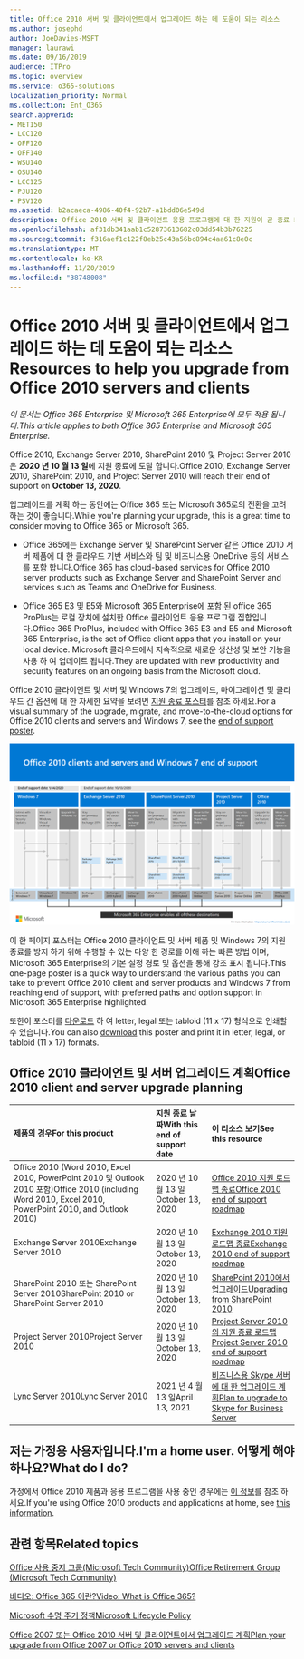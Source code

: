 ```yaml
---
title: Office 2010 서버 및 클라이언트에서 업그레이드 하는 데 도움이 되는 리소스
ms.author: josephd
author: JoeDavies-MSFT
manager: laurawi
ms.date: 09/16/2019
audience: ITPro
ms.topic: overview
ms.service: o365-solutions
localization_priority: Normal
ms.collection: Ent_O365
search.appverid:
- MET150
- LCC120
- OFF120
- OFF140
- WSU140
- OSU140
- LCC125
- PJU120
- PSV120
ms.assetid: b2acaeca-4986-40f4-92b7-a1bdd06e549d
description: Office 2010 서버 및 클라이언트 응용 프로그램에 대 한 지원이 곧 종료 되며 사용자 지정 지원 계약을 사용할 수 없습니다. 이 문서를 사용 하 여 업그레이드 계획을 시작 합니다.
ms.openlocfilehash: af31db341aab1c52873613682c03dd54b3b76225
ms.sourcegitcommit: f316aef1c122f8eb25c43a56bc894c4aa61c8e0c
ms.translationtype: MT
ms.contentlocale: ko-KR
ms.lasthandoff: 11/20/2019
ms.locfileid: "38748008"
---
```

# <a name="resources-to-help-you-upgrade-from-office-2010-servers-and-clients"></a><span data-ttu-id="cc7c8-104">Office 2010 서버 및 클라이언트에서 업그레이드 하는 데 도움이 되는 리소스</span><span class="sxs-lookup"><span data-stu-id="cc7c8-104">Resources to help you upgrade from Office 2010 servers and clients</span></span>

<span data-ttu-id="cc7c8-105">*이 문서는 Office 365 Enterprise 및 Microsoft 365 Enterprise에 모두 적용 됩니다.*</span><span class="sxs-lookup"><span data-stu-id="cc7c8-105">*This article applies to both Office 365 Enterprise and Microsoft 365 Enterprise.*</span></span>

<span data-ttu-id="cc7c8-106">Office 2010, Exchange Server 2010, SharePoint 2010 및 Project Server 2010은 **2020 년 10 월 13 일**에 지원 종료에 도달 합니다.</span><span class="sxs-lookup"><span data-stu-id="cc7c8-106">Office 2010, Exchange Server 2010, SharePoint 2010, and Project Server 2010 will reach their end of support on **October 13, 2020**.</span></span> 

<span data-ttu-id="cc7c8-107">업그레이드를 계획 하는 동안에는 Office 365 또는 Microsoft 365로의 전환을 고려 하는 것이 좋습니다.</span><span class="sxs-lookup"><span data-stu-id="cc7c8-107">While you're planning your upgrade, this is a great time to consider moving to Office 365 or Microsoft 365.</span></span> 

- <span data-ttu-id="cc7c8-108">Office 365에는 Exchange Server 및 SharePoint Server 같은 Office 2010 서버 제품에 대 한 클라우드 기반 서비스와 팀 및 비즈니스용 OneDrive 등의 서비스를 포함 합니다.</span><span class="sxs-lookup"><span data-stu-id="cc7c8-108">Office 365 has cloud-based services for Office 2010 server products such as Exchange Server and SharePoint Server and services such as Teams and OneDrive for Business.</span></span> 

- <span data-ttu-id="cc7c8-109">Office 365 E3 및 E5와 Microsoft 365 Enterprise에 포함 된 office 365 ProPlus는 로컬 장치에 설치한 Office 클라이언트 응용 프로그램 집합입니다.</span><span class="sxs-lookup"><span data-stu-id="cc7c8-109">Office 365 ProPlus, included with Office 365 E3 and E5 and Microsoft 365 Enterprise, is the set of Office client apps that you install on your local device.</span></span> <span data-ttu-id="cc7c8-110">Microsoft 클라우드에서 지속적으로 새로운 생산성 및 보안 기능을 사용 하 여 업데이트 됩니다.</span><span class="sxs-lookup"><span data-stu-id="cc7c8-110">They are updated with new productivity and security features on an ongoing basis from the Microsoft cloud.</span></span>

<span data-ttu-id="cc7c8-111">Office 2010 클라이언트 및 서버 및 Windows 7의 업그레이드, 마이그레이션 및 클라우드 간 옵션에 대 한 자세한 요약을 보려면 [지원 종료 포스터](./media/upgrade-from-office-2010-servers-and-products/Office2010Windows7EndOfSupport.pdf)를 참조 하세요.</span><span class="sxs-lookup"><span data-stu-id="cc7c8-111">For a visual summary of the upgrade, migrate, and move-to-the-cloud options for Office 2010 clients and servers and Windows 7, see the [end of support poster](./media/upgrade-from-office-2010-servers-and-products/Office2010Windows7EndOfSupport.pdf).</span></span>

![](./media/upgrade-from-office-2010-servers-and-products/office2010-windows7-end-of-support.png)

<span data-ttu-id="cc7c8-112">이 한 페이지 포스터는 Office 2010 클라이언트 및 서버 제품 및 Windows 7의 지원 종료를 방지 하기 위해 수행할 수 있는 다양 한 경로를 이해 하는 빠른 방법 이며, Microsoft 365 Enterprise의 기본 설정 경로 및 옵션을 통해 강조 표시 됩니다.</span><span class="sxs-lookup"><span data-stu-id="cc7c8-112">This one-page poster is a quick way to understand the various paths you can take to prevent Office 2010 client and server products and Windows 7 from reaching end of support, with preferred paths and option support in Microsoft 365 Enterprise highlighted.</span></span>

<span data-ttu-id="cc7c8-113">또한이 포스터를 [다운로드](https://github.com/MicrosoftDocs/microsoft-365-docs/raw/public/microsoft-365/enterprise/media/migration-microsoft-365-enterprise-workload/Office2010Windows7EndOfSupport.pdf) 하 여 letter, legal 또는 tabloid (11 x 17) 형식으로 인쇄할 수 있습니다.</span><span class="sxs-lookup"><span data-stu-id="cc7c8-113">You can also [download](https://github.com/MicrosoftDocs/microsoft-365-docs/raw/public/microsoft-365/enterprise/media/migration-microsoft-365-enterprise-workload/Office2010Windows7EndOfSupport.pdf) this poster and print it in letter, legal, or tabloid (11 x 17) formats.</span></span>
      
## <a name="office-2010-client-and-server-upgrade-planning"></a><span data-ttu-id="cc7c8-114">Office 2010 클라이언트 및 서버 업그레이드 계획</span><span class="sxs-lookup"><span data-stu-id="cc7c8-114">Office 2010 client and server upgrade planning</span></span>
  
|<span data-ttu-id="cc7c8-115">**제품의 경우**</span><span class="sxs-lookup"><span data-stu-id="cc7c8-115">**For this product**</span></span>|<span data-ttu-id="cc7c8-116">**지원 종료 날짜**</span><span class="sxs-lookup"><span data-stu-id="cc7c8-116">**With this end of support date**</span></span>|<span data-ttu-id="cc7c8-117">**이 리소스 보기**</span><span class="sxs-lookup"><span data-stu-id="cc7c8-117">**See this resource**</span></span>|
|:-----|:-----|:-----|
|<span data-ttu-id="cc7c8-118">Office 2010 (Word 2010, Excel 2010, PowerPoint 2010 및 Outlook 2010 포함)</span><span class="sxs-lookup"><span data-stu-id="cc7c8-118">Office 2010 (including Word 2010, Excel 2010, PowerPoint 2010, and Outlook 2010)</span></span>  <br/> | <span data-ttu-id="cc7c8-119">2020 년 10 월 13 일</span><span class="sxs-lookup"><span data-stu-id="cc7c8-119">October 13, 2020</span></span> |[<span data-ttu-id="cc7c8-120">Office 2010 지원 로드맵 종료</span><span class="sxs-lookup"><span data-stu-id="cc7c8-120">Office 2010 end of support roadmap</span></span>](https://docs.microsoft.com/DeployOffice/office-2010-end-support-roadmap) <br/> |
|<span data-ttu-id="cc7c8-121">Exchange Server 2010</span><span class="sxs-lookup"><span data-stu-id="cc7c8-121">Exchange Server 2010</span></span>  <br/> | <span data-ttu-id="cc7c8-122">2020 년 10 월 13 일</span><span class="sxs-lookup"><span data-stu-id="cc7c8-122">October 13, 2020</span></span>  |[<span data-ttu-id="cc7c8-123">Exchange 2010 지원 로드맵 종료</span><span class="sxs-lookup"><span data-stu-id="cc7c8-123">Exchange 2010 end of support roadmap</span></span>](exchange-2010-end-of-support.md) <br/> |
|<span data-ttu-id="cc7c8-124">SharePoint 2010 또는 SharePoint Server 2010</span><span class="sxs-lookup"><span data-stu-id="cc7c8-124">SharePoint 2010 or SharePoint Server 2010</span></span>  <br/> | <span data-ttu-id="cc7c8-125">2020 년 10 월 13 일</span><span class="sxs-lookup"><span data-stu-id="cc7c8-125">October 13, 2020</span></span> |[<span data-ttu-id="cc7c8-126">SharePoint 2010에서 업그레이드</span><span class="sxs-lookup"><span data-stu-id="cc7c8-126">Upgrading from SharePoint 2010</span></span>](upgrade-from-sharepoint-2010.md) <br/> |
|<span data-ttu-id="cc7c8-127">Project Server 2010</span><span class="sxs-lookup"><span data-stu-id="cc7c8-127">Project Server 2010</span></span> <br/> | <span data-ttu-id="cc7c8-128">2020 년 10 월 13 일</span><span class="sxs-lookup"><span data-stu-id="cc7c8-128">October 13, 2020</span></span> | [<span data-ttu-id="cc7c8-129">Project Server 2010의 지원 종료 로드맵</span><span class="sxs-lookup"><span data-stu-id="cc7c8-129">Project Server 2010 end of support roadmap</span></span>](project-server-2010-end-of-support.md) <br/> |
|<span data-ttu-id="cc7c8-130">Lync Server 2010</span><span class="sxs-lookup"><span data-stu-id="cc7c8-130">Lync Server 2010</span></span> <br/> | <span data-ttu-id="cc7c8-131">2021 년 4 월 13 일</span><span class="sxs-lookup"><span data-stu-id="cc7c8-131">April 13, 2021</span></span> | [<span data-ttu-id="cc7c8-132">비즈니스용 Skype 서버에 대 한 업그레이드 계획</span><span class="sxs-lookup"><span data-stu-id="cc7c8-132">Plan to upgrade to Skype for Business Server</span></span>](https://docs.microsoft.com/skypeforbusiness/plan-your-deployment/upgrade) <br/> |
    
## <a name="im-a-home-user-what-do-i-do"></a><span data-ttu-id="cc7c8-133">저는 가정용 사용자입니다.</span><span class="sxs-lookup"><span data-stu-id="cc7c8-133">I'm a home user.</span></span> <span data-ttu-id="cc7c8-134">어떻게 해야 하나요?</span><span class="sxs-lookup"><span data-stu-id="cc7c8-134">What do I do?</span></span>

<span data-ttu-id="cc7c8-135">가정에서 Office 2010 제품과 응용 프로그램을 사용 중인 경우에는 [이 정보](plan-upgrade-previous-versions-office.md#im-a-home-user-what-do-i-do)를 참조 하세요.</span><span class="sxs-lookup"><span data-stu-id="cc7c8-135">If you're using Office 2010 products and applications at home, see [this information](plan-upgrade-previous-versions-office.md#im-a-home-user-what-do-i-do).</span></span>

## <a name="related-topics"></a><span data-ttu-id="cc7c8-136">관련 항목</span><span class="sxs-lookup"><span data-stu-id="cc7c8-136">Related topics</span></span>

[<span data-ttu-id="cc7c8-137">Office 사용 중지 그룹(Microsoft Tech Community)</span><span class="sxs-lookup"><span data-stu-id="cc7c8-137">Office Retirement Group (Microsoft Tech Community)</span></span>](https://go.microsoft.com/fwlink/?linkid=842065)
  
[<span data-ttu-id="cc7c8-138">비디오: Office 365 이란?</span><span class="sxs-lookup"><span data-stu-id="cc7c8-138">Video: What is Office 365?</span></span>](https://support.office.com/article/847caf12-2589-452c-8aca-1c009797678b.aspx)
  
[<span data-ttu-id="cc7c8-139">Microsoft 수명 주기 정책</span><span class="sxs-lookup"><span data-stu-id="cc7c8-139">Microsoft Lifecycle Policy</span></span>](https://go.microsoft.com/fwlink/?linkid=865200)

[<span data-ttu-id="cc7c8-140">Office 2007 또는 Office 2010 서버 및 클라이언트에서 업그레이드 계획</span><span class="sxs-lookup"><span data-stu-id="cc7c8-140">Plan your upgrade from Office 2007 or Office 2010 servers and clients</span></span>](plan-upgrade-previous-versions-office.md)

